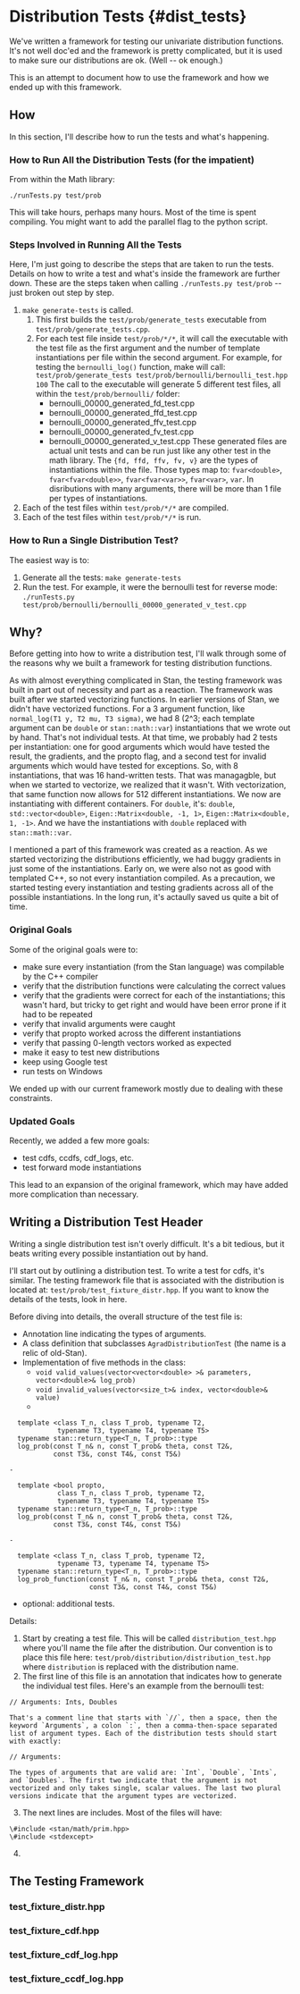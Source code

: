 # Distribution Tests {#dist_tests}

We've written a framework for testing our univariate distribution functions. It's not well doc'ed and the framework is pretty complicated, but it is used to make sure our distributions are ok. (Well -- ok enough.)

This is an attempt to document how to use the framework and how we ended up with this framework.

## How

In this section, I'll describe how to run the tests and what's happening.

### How to Run All the Distribution Tests (for the impatient)

From within the Math library:

```
./runTests.py test/prob

```

This will take hours, perhaps many hours. Most of the time is spent compiling. You might want to add the parallel flag to the python script.


### Steps Involved in Running All the Tests

Here, I'm just going to describe the steps that are taken to run the tests. Details on how to write a test and what's inside the framework are further down. These are the steps taken when calling `./runTests.py test/prob` -- just broken out step by step.

1. `make generate-tests` is called.
    1. This first builds the `test/prob/generate_tests` executable from `test/prob/generate_tests.cpp`.
    2. For each test file inside `test/prob/*/*`, it will call the executable with the test file as the first argument and the number of template instantiations per file within the second argument. For example, for testing the `bernoulli_log()` function, make will call: `test/prob/generate_tests test/prob/bernoulli/bernoulli_test.hpp 100`
    The call to the executable will generate 5 different test files, all within the `test/prob/bernoulli/` folder:
        - bernoulli\_00000\_generated\_fd\_test.cpp
        - bernoulli\_00000\_generated\_ffd\_test.cpp
        - bernoulli\_00000\_generated\_ffv\_test.cpp
        - bernoulli\_00000\_generated\_fv\_test.cpp
        - bernoulli\_00000\_generated\_v\_test.cpp
    These generated files are actual unit tests and can be run just like any other test in the math library. The `{fd, ffd, ffv, fv, v}` are the types of instantiations within the file. Those types map to: `fvar<double>`, `fvar<fvar<double>>`, `fvar<fvar<var>>`, `fvar<var>`, `var`.
    In disributions with many arguments, there will be more than 1 file per types of instantiations.
2. Each of the test files within `test/prob/*/*` are compiled.
3. Each of the test files within `test/prob/*/*` is run.


### How to Run a Single Distribution Test?

The easiest way is to:

1. Generate all the tests:
    `make generate-tests`
2. Run the test. For example, it were the bernoulli test for reverse mode:
    `./runTests.py test/prob/bernoulli/bernoulli_00000_generated_v_test.cpp`

## Why?

Before getting into how to write a distribution test, I'll walk through some of the reasons why we built a framework for testing distribution functions.

As with almost everything complicated in Stan, the testing framework was built in part out of necessity and part as a reaction. The framework was built after we started vectorizing functions. In earlier versions of Stan, we didn't have vectorized functions. For a 3 argument function, like `normal_log(T1 y, T2 mu, T3 sigma)`, we had 8 (2^3; each template argument can be `double` or `stan::nath::var`) instantiations that we wrote out by hand. That's not individual tests. At that time, we probably had 2 tests per instantiation: one for good arguments which would have tested the result, the gradients, and the propto flag, and a second test for invalid arguments which would have tested for exceptions. So, with 8 instantiations, that was 16 hand-written tests. That was managagble, but when we started to vectorize, we realized that it wasn't. With vectorization, that same function now allows for 512 different instantiations. We now are instantiating with different containers. For `double`, it's: `double`, `std::vector<double>`, `Eigen::Matrix<double, -1, 1>`, `Eigen::Matrix<double, 1, -1>`. And we have the instantiations with `double` replaced with `stan::math::var`.

I mentioned a part of this framework was created as a reaction. As we started vectorizing the distributions efficiently, we had buggy gradients in just some of the instantiations. Early on, we were also not as good with templated C++, so not every instantiation compiled. As a precaution, we started testing every instantiation and testing gradients across all of the possible instantiations. In the long run, it's actaully saved us quite a bit of time.


### Original Goals

Some of the original goals were to:

- make sure every instantiation (from the Stan language) was compilable by the C++ compiler
- verify that the distribution functions were calculating the correct values
- verify that the gradients were correct for each of the instantiations; this wasn't hard, but tricky to get right and would have been error prone if it had to be repeated
- verify that invalid arguments were caught
- verify that propto worked across the different instantiations
- verify that passing 0-length vectors worked as expected
- make it easy to test new distributions
- keep using Google test
- run tests on Windows

We ended up with our current framework mostly due to dealing with these constraints.


### Updated Goals

Recently, we added a few more goals:

- test cdfs, ccdfs, cdf_logs, etc.
- test forward mode instantiations

This lead to an expansion of the original framework, which may have added more complication than necessary.


## Writing a Distribution Test Header

Writing a single distribution test isn't overly difficult. It's a bit tedious, but it beats writing every possible instantiation out by hand.

I'll start out by outlining a distribution test. To write a test for cdfs, it's similar. The testing framework file that is associated with the distribution is located at: `test/prob/test_fixture_distr.hpp`. If you want to know the details of the tests, look in here.

Before diving into details, the overall structure of the test file is:

- Annotation line indicating the types of arguments.
- A class definition that subclasses `AgradDistributionTest` (the name is a relic of old-Stan).
- Implementation of five methods in the class:
    - `void valid_values(vector<vector<double> >& parameters, vector<double>& log_prob)`
    - `void invalid_values(vector<size_t>& index, vector<double>& value)`
    -
```
  template <class T_n, class T_prob, typename T2,
            typename T3, typename T4, typename T5>
  typename stan::return_type<T_n, T_prob>::type
  log_prob(const T_n& n, const T_prob& theta, const T2&,
           const T3&, const T4&, const T5&)
```
    -
```
  template <bool propto,
            class T_n, class T_prob, typename T2,
            typename T3, typename T4, typename T5>
  typename stan::return_type<T_n, T_prob>::type
  log_prob(const T_n& n, const T_prob& theta, const T2&,
           const T3&, const T4&, const T5&)
```
    -
```
  template <class T_n, class T_prob, typename T2,
            typename T3, typename T4, typename T5>
  typename stan::return_type<T_n, T_prob>::type
  log_prob_function(const T_n& n, const T_prob& theta, const T2&,
                    const T3&, const T4&, const T5&)
```
- optional: additional tests.



Details:

1. Start by creating a test file. This will be called `distribution_test.hpp` where you'll name the file after the distribution. Our convention is to place this file here: `test/prob/distribution/distribution_test.hpp` where `distribution` is replaced with the distribution name.
2. The first line of this file is an annotation that indicates how to generate the individual test files. Here's an example from the bernoulli test:
```
// Arguments: Ints, Doubles
```
    That's a comment line that starts with `//`, then a space, then the keyword `Arguments`, a colon `:`, then a comma-then-space separated list of argument types. Each of the distribution tests should start with exactly:
```
// Arguments:
```
    The types of arguments that are valid are: `Int`, `Double`, `Ints`, and `Doubles`. The first two indicate that the argument is not vectorized and only takes single, scalar values. The last two plural versions indicate that the argument types are vectorized.
3. The next lines are includes. Most of the files will have:
```
\#include <stan/math/prim.hpp>
\#include <stdexcept>

```
4.




## The Testing Framework

### test_fixture_distr.hpp

### test_fixture_cdf.hpp

### test_fixture_cdf_log.hpp

### test_fixture_ccdf_log.hpp
